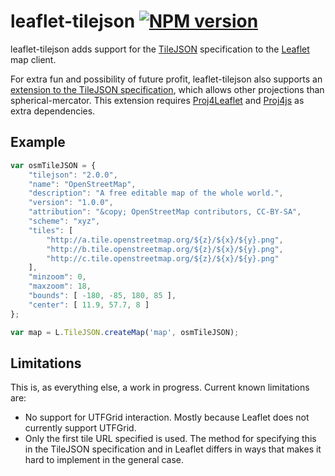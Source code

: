 # leaflet-tilejson [![NPM version](https://badge.fury.io/js/leaflet-tilejson.png)](http://badge.fury.io/js/leaflet-tilejson)

leaflet-tilejson adds support for the 
[TileJSON](https://github.com/mapbox/tilejson-spec) specification 
to the [Leaflet](http://leafletjs.com) map client.

For extra fun and possibility of future profit, leaflet-tilejson 
also supports an 
[extension to the TileJSON specification](https://github.com/perliedman/TileJSON/tree/master/2.0.0), 
which allows other projections than spherical-mercator. This 
extension requires [Proj4Leaflet](https://github.com/kartena/Proj4Leaflet)
and [Proj4js](http://proj4js.org) as extra dependencies.

## Example

```javascript
var osmTileJSON = {
    "tilejson": "2.0.0",
    "name": "OpenStreetMap",
    "description": "A free editable map of the whole world.",
    "version": "1.0.0",
    "attribution": "&copy; OpenStreetMap contributors, CC-BY-SA",
    "scheme": "xyz",
    "tiles": [
        "http://a.tile.openstreetmap.org/${z}/${x}/${y}.png",
        "http://b.tile.openstreetmap.org/${z}/${x}/${y}.png",
        "http://c.tile.openstreetmap.org/${z}/${x}/${y}.png"
    ],
    "minzoom": 0,
    "maxzoom": 18,
    "bounds": [ -180, -85, 180, 85 ],
    "center": [ 11.9, 57.7, 8 ]
};

var map = L.TileJSON.createMap('map', osmTileJSON);
```

## Limitations

This is, as everything else, a work in progress. Current known limitations are:

 * No support for UTFGrid interaction. Mostly because Leaflet does not currently support UTFGrid.
 * Only the first tile URL specified is used. The method for specifying this in the TileJSON 
   specification and in Leaflet differs in ways that makes it hard to implement in the general case.
